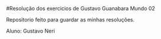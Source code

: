 #Resolução dos exercicios de Gustavo Guanabara Mundo 02

Repositorio feito para guardar as minhas resoluções.


Aluno: Gustavo Neri
